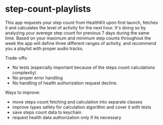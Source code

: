 # step-count-playlists

This app requests your step count from HealthKit upon first launch, fetches it and calculates the level of activity for the next hour. It's doing so by analyzing your averege step count for previous 7 days during the same time. Based on your maximum and minimum step counts throughout the week the app will define three different ranges of activity, and recommend you a playlist with proper audio tracks.

Trade-offs: 
- No tests (especially important because of the steps count calculations complexity)
- No proper error handling
- No handling of health authorization request decline.

Ways to improve: 
- move steps count fetching and calculation into separate classes
- improve types safety for calculation algorithm and cover it with tests
- save steps count data to keychain
- request health data authorization only if its necessary

